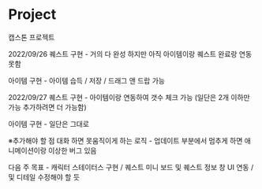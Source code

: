 # Project
캡스톤 프로젝트

2022/09/26
퀘스트 구현 - 거의 다 완성 하지만 아직 아이템이랑 퀘스트 완료랑 연동 못함

아이템 구현 - 아이템 습득 / 저장 / 드래그 앤 드랍 가능 

2022/09/27
퀘스트 구현 - 아이템이랑 연동하여 갯수 체크 가능 (일단은 2개 이하만 가능 추가하려면 더 가능함)

아이템 구현 - 일단은 그대로

※추가해야 할 점 
대화 하면 못움직이게 하는 로직 - 업데이트 부분에서 멈추게 하면 애니메이션이랑 이상한 버그 있음

다음 주 목표 - 캐릭터 스테이터스 구현 / 퀘스트 미니 보드 및 퀘스트 정보 창 UI 연동 / 및 디테일 수정해야 할 듯 

